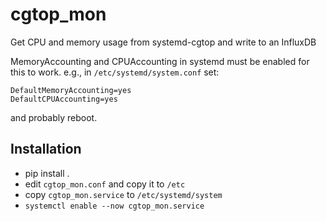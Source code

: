 # cgtop_mon

Get CPU and memory usage from systemd-cgtop and write to an InfluxDB

MemoryAccounting and CPUAccounting in systemd must be enabled for this to work.
e.g., in `/etc/systemd/system.conf` set:
```
DefaultMemoryAccounting=yes
DefaultCPUAccounting=yes
```
and probably reboot.

## Installation

- pip install .
- edit `cgtop_mon.conf` and copy it to `/etc`
- copy `cgtop_mon.service` to `/etc/systemd/system`
- `systemctl enable --now cgtop_mon.service`
